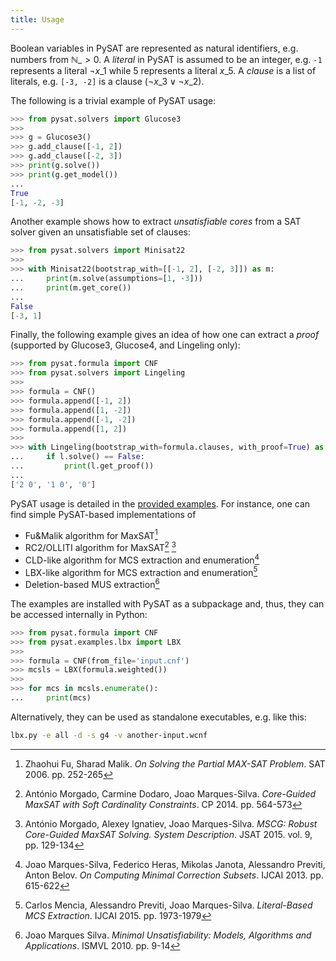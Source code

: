 ```yaml
---
title: Usage
---
```


Boolean variables in PySAT are represented as natural identifiers, e.g.
numbers from $\mathbb{N}\_{>0}$. A *literal* in PySAT is assumed to be an
integer, e.g. `-1` represents a literal $\neg{x\_1}$ while $5$ represents a
literal $x\_5$. A *clause* is a list of literals, e.g. ``[-3, -2]`` is a
clause $(\neg{x\_3} \vee \neg{x\_2})$.

The following is a trivial example of PySAT usage:

``` python
>>> from pysat.solvers import Glucose3
>>>
>>> g = Glucose3()
>>> g.add_clause([-1, 2])
>>> g.add_clause([-2, 3])
>>> print(g.solve())
>>> print(g.get_model())
...
True
[-1, -2, -3]
```

Another example shows how to extract *unsatisfiable cores* from a SAT solver
given an unsatisfiable set of clauses:

``` python
>>> from pysat.solvers import Minisat22
>>>
>>> with Minisat22(bootstrap_with=[[-1, 2], [-2, 3]]) as m:
...     print(m.solve(assumptions=[1, -3]))
...     print(m.get_core())
...
False
[-3, 1]
```

Finally, the following example gives an idea of how one can extract a *proof*
(supported by Glucose3, Glucose4, and Lingeling only):

``` python
>>> from pysat.formula import CNF
>>> from pysat.solvers import Lingeling
>>>
>>> formula = CNF()
>>> formula.append([-1, 2])
>>> formula.append([1, -2])
>>> formula.append([-1, -2])
>>> formula.append([1, 2])
>>>
>>> with Lingeling(bootstrap_with=formula.clauses, with_proof=True) as l:
...     if l.solve() == False:
...         print(l.get_proof())
...
['2 0', '1 0', '0']
```

PySAT usage is detailed in the [provided
examples](https://github.com/pysathq/pysat/tree/master/examples). For
instance, one can find simple PySAT-based implementations of

-   Fu&Malik algorithm for MaxSAT[^1]
-   RC2/OLLITI algorithm for MaxSAT[^2] [^3]
-   CLD-like algorithm for MCS extraction and enumeration[^4]
-   LBX-like algorithm for MCS extraction and enumeration[^5]
-   Deletion-based MUS extraction[^6]

The examples are installed with PySAT as a subpackage and, thus, they can be
accessed internally in Python:

``` python
>>> from pysat.formula import CNF
>>> from pysat.examples.lbx import LBX
>>>
>>> formula = CNF(from_file='input.cnf')
>>> mcsls = LBX(formula.weighted())
>>>
>>> for mcs in mcsls.enumerate():
...     print(mcs)
```

Alternatively, they can be used as standalone executables, e.g. like
this:

```bash
lbx.py -e all -d -s g4 -v another-input.wcnf
```

[^1]: Zhaohui Fu, Sharad Malik. *On Solving the Partial MAX-SAT Problem*. SAT
    2006. pp. 252-265

[^2]: António Morgado, Carmine Dodaro, Joao Marques-Silva. *Core-Guided MaxSAT
    with Soft Cardinality Constraints*. CP 2014. pp. 564-573

[^3]: António Morgado, Alexey Ignatiev, Joao Marques-Silva. *MSCG: Robust
    Core-Guided MaxSAT Solving. System Description*. JSAT 2015. vol. 9, pp.
    129-134

[^4]: Joao Marques-Silva, Federico Heras, Mikolas Janota, Alessandro Previti,
    Anton Belov. *On Computing Minimal Correction Subsets*. IJCAI 2013. pp.
    615-622

[^5]: Carlos Mencia, Alessandro Previti, Joao Marques-Silva. *Literal-Based
    MCS Extraction*. IJCAI 2015. pp. 1973-1979

[^6]: Joao Marques Silva. *Minimal Unsatisfiability: Models, Algorithms and
    Applications*. ISMVL 2010. pp. 9-14
